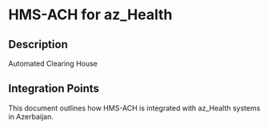 # HMS-ACH for az_Health

## Description

Automated Clearing House

## Integration Points

This document outlines how HMS-ACH is integrated with az_Health systems in Azerbaijan.
